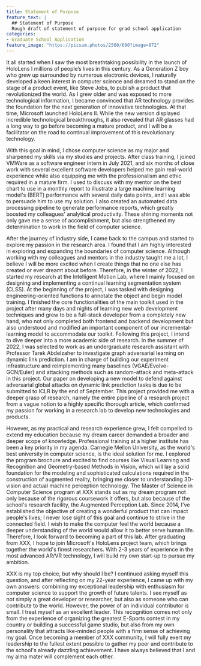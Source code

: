 ```yaml
---
title: Statement of Purpose
feature_text: |
  ## Statement of Purpose
  Rough draft of statement of purpose for grad school application
categories:
- Graduate School Application
feature_image: "https://picsum.photos/2560/600?image=872"
---
```


It all started when I saw the most breathtaking possibility in the launch of HoloLens I millions of people’s lives in this century. As a Generation Z boy who grew up surrounded by numerous electronic devices, I naturally developed a keen interest in computer science and dreamed to stand on the stage of a product event, like Steve Jobs, to publish a product that revolutionized the world. As I grew older and was exposed to more technological information, I became convinced that AR technology provides the foundation for the next generation of innovative technologies. At that time, Microsoft launched HoloLens II. While the new version displayed incredible technological breakthroughs, it also revealed that AR glasses had a long way to go before becoming a mature product, and I will be a facilitator on the road to continual improvement of this revolutionary technology.

With this goal in mind, I chose computer science as my major and sharpened my skills via my studies and projects. After class training, I joined VMWare as a software engineer intern in July 2021, and six months of close work with several excellent software developers helped me gain real-world experience while also equipping me with the professionalism and ethic required in a mature firm. I used to discuss with my mentor on the best chart to use in a monthly report to illustrate a large machine learning model's (BERT) performance with several daily data points, and I was able to persuade him to use my solution. I also created an automated data processing pipeline to generate performance reports, which greatly boosted my colleagues' analytical productivity. These shining moments not only gave me a sense of accomplishment, but also strengthened my determination to work in the field of computer science.

After the journey of industry side, I came back to the campus and started to explore my passion in the research area. I found that I am highly interested in exploring and expanding the boundaries of computer science. Although working with my colleagues and mentors in the industry taught me a lot, I believe I will be more excited when I create things that no one else has created or ever dreamt about before. Therefore, in the winter of 2022, I started my research at the Intelligent Motion Lab, where I mainly focused on designing and implementing a continual learning segmentation system (CLSS). At the beginning of the project, I was tasked with designing engineering-oriented functions to annotate the object and begin model training. I finished the core functionalities of the main toolkit used in the project after many days and nights of learning new web development techniques and grew to be a full-stack developer from a completely new hand, who not only completed both frontend and backend development but also understood and modified an important component of our incremental-learning model to accommodate our toolkit. Following this project, I intend to dive deeper into a more academic side of research. In the summer of 2022, I was selected to work as an undergraduate research assistant with Professor Tarek Abdelzaher to investigate graph adversarial learning on dynamic link prediction. I am in charge of building our experiment infrastructure and reimplementing many baselines (VGAE/Evolve-GCN/Euler) and attacking methods such as random-attack and meta-attack in this project. Our paper on developing a new model to defend against adversarial global attacks on dynamic link prediction tasks is due to be submitted to ICLR by the end of September. This project provided me with a deeper grasp of research, namely the entire pipeline of a research project from a vague notion to a highly specific thorough article, which confirmed my passion for working in a research lab to develop new technologies and products.

However, as my practical and research experience grew, I felt compelled to extend my education because my dream career demanded a broader and deeper scope of knowledge.  Professional training at a higher institute has been a key priority in my agenda. Carnegie Mellon University, as the world's best university in computer science, is the ideal solution for me. I explored the program brochure and excited to find courses like Visual Learning and Recognition and Geometry-based Methods in Vision, which will lay a solid foundation for the modeling and sophisticated calculations required in the construction of augmented reality, bringing me closer to understanding 3D-vision and actual machine perception technology. The Master of Science in Computer Science program at XXX stands out as my dream program not only because of the rigorous coursework it offers, but also because of the school's research facility, the Augmented Perception Lab. Since 2014, I've established the objective of creating a wonderful product that can impact people's lives; I never lose sight of this goal and continue to strive in the connected field. I wish to make the computer feel the world because a deeper understanding of the world would allow it to better serve human life. Therefore, I look forward to becoming a part of this lab. After graduating from XXX, I hope to join Microsoft's HoloLens project team, which brings together the world's finest researchers. With 2-3 years of experience in the most advanced AR/VR technology, I will build my own start-up to pursue my ambition.

XXX is my top choice, but why should I be? I continued asking myself this question, and after reflecting on my 22-year experience, I came up with my own answers: combining my exceptional leadership with enthusiasm for computer science to support the growth of future talents. I see myself as not simply a great developer or researcher, but also as someone who can contribute to the world. However, the power of an individual contributor is small. I treat myself as an excellent leader. This recognition comes not only from the experience of organizing the greatest E-Sports contest in my country or building a successful game studio, but also from my own personality that attracts like-minded people with a firm sense of achieving my goal. Once becoming a member of XXX community, I will fully exert my leadership to the fullest extent possible to gather my peer and contribute to the school's already dazzling achievement. I have always believed that I and my alma mater will complement each other.

